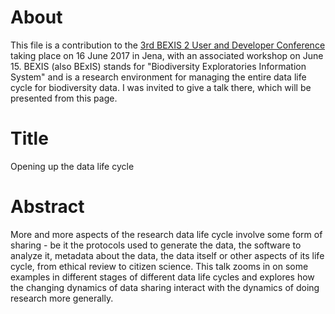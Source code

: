 # About

This file is a contribution to the [3rd BEXIS 2 User and Developer Conference](http://fusion.cs.uni-jena.de/bexis2userdevconf2017/) taking place on 16 June 2017 in Jena, with an associated workshop on June 15. BEXIS (also BExIS) stands for "Biodiversity Exploratories Information System" and is a research environment for managing the entire data life cycle for biodiversity data. I was invited to give a talk there, which will be presented from this page.

# Title 

Opening up the data life cycle

# Abstract

More and more aspects of the research data life cycle involve some
form of sharing - be it the protocols used to generate the data, the
software to analyze it, metadata about the data, the data itself or
other aspects of its life cycle, from ethical review to citizen
science. This talk zooms in on some examples in different stages of
different data life cycles and explores how the changing dynamics of
data sharing interact with the dynamics of doing research more
generally.


